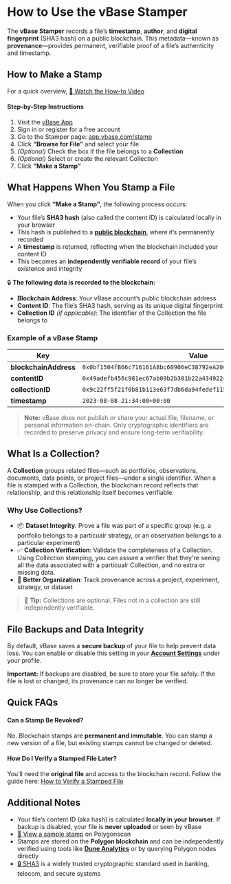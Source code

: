 # How to Use the vBase Stamper

The **vBase Stamper** records a file’s **timestamp**, **author**, and **digital fingerprint** (SHA3 hash) on a public blockchain. This metadata—known as **provenance**—provides permanent, verifiable proof of a file’s authenticity and timestamp.


## How to Make a Stamp  
For a quick overview, [🎥 Watch the How-to Video](https://www.youtube.com/watch?v=wRJCNvDkKR8)

#### Step-by-Step Instructions
1. Visit the [vBase App](https://app.vbase.com/)  
2. Sign in or register for a free account  
3. Go to the Stamper page: [app.vbase.com/stamp](https://app.vbase.com/stamp)  
4. Click **“Browse for File”** and select your file  
5. *(Optional)* Check the box if the file belongs to a **Collection**  
6. *(Optional)* Select or create the relevant Collection  
7. Click **“Make a Stamp”**


## What Happens When You Stamp a File

When you click **“Make a Stamp”**, the following process occurs:

- Your file’s **SHA3 hash** (also called the content ID) is calculated locally in your browser  
- This hash is published to a [**public blockchain**](https://www.investopedia.com/terms/b/blockchain.asp), where it’s permanently recorded  
- A **timestamp** is returned, reflecting when the blockchain included your content ID  
- This becomes an **independently verifiable record** of your file’s existence and integrity  

🔒 **The following data is recorded to the blockchain:**

- **Blockchain Address**: Your vBase account’s public blockchain address  
- **Content ID**: The file’s SHA3 hash, serving as its unique digital fingerprint  
- **Collection ID** *(if applicable)*: The identifier of the Collection the file belongs to  

### Example of a vBase Stamp

| Key               | Value                                                                                   |
|------------------|-----------------------------------------------------------------------------------------|
| **blockchainAddress** | `0x0bf1504fB66c716161A8bc60906eC38792eA2000`                                             |
| **contentID**         | `0x49adefb456c981ec67ab09b2b301b22a434922456169244e1f3b7e51d9fe54ee`                     |
| **collectionID**      | `0x9c22ff5f21f0b81b113e63f7db6da94fedef11b2119b4088b89664fb9a3cb658`                     |
| **timestamp**         | `2023-08-08 21:34:00+00:00`                                                              |


> **Note:** vBase does not publish or share your actual file, filename, or personal information on-chain. Only cryptographic identifiers are recorded to preserve privacy and ensure long-term verifiability.


## What Is a Collection?

A **Collection** groups related files—such as portfolios, observations, documents, data points, or project files—under a single identifier. When a file is stamped with a Collection, the blockchain record reflects that relationship, and this relationship itself becomes verifiable.

### Why Use Collections?

- 📦 **Dataset Integrity**: Prove a file was part of a specific group (e.g. a portfolio belongs to a particualr strategy, or an observation belongs to a particular experiment)  
- ✅ **Collection Verification**: Validate the completeness of a Collection. Using Collection stamping, you can assure a verifier that they're seeing all the data associated with a particualr Collection, and no extra or missing data.   
- 🧩 **Better Organization**: Track provenance across a project, experiment, strategy, or dataset

> 📌 **Tip:** Collections are optional. Files not in a collection are still independently verifiable.


## File Backups and Data Integrity

By default, vBase saves a **secure backup** of your file to help prevent data loss. You can enable or disable this setting in your [**Account Settings**](https://app.vbase.com/profile/#account_settings) under your profile.

**Important:** If backups are disabled, be sure to store your file safely. If the file is lost or changed, its provenance can no longer be verified.


## Quick FAQs

#### Can a Stamp Be Revoked?

No. Blockchain stamps are **permanent and immutable**.  You can stamp a new version of a file, but existing stamps cannot be changed or deleted. 

#### How Do I Verify a Stamped File Later?

You’ll need the **original file** and access to the blockchain record.  Follow the guide here: [How to Verify a Stamped File](how-to-use-vbase-verify.md)


## Additional Notes

- Your file’s content ID (aka hash) is calculated **locally in your browser**. If backup is disabled, your file is **never uploaded** or seen by vBase  
- [🔗 View a sample stamp](https://polygonscan.com/tx/0xe7dbb99c2f521a5c636d4cc7f6fd3c60cdf427c284230aa0093faac338b9d651) on Polygonscan  
- Stamps are stored on the **Polygon blockchain** and can be independently verified using tools like [**Dune Analytics**](https://www.dune.com) or by querying Polygon nodes directly  
- [🔒 SHA3](https://en.wikipedia.org/wiki/SHA-3) is a widely trusted cryptographic standard used in banking, telecom, and secure systems
